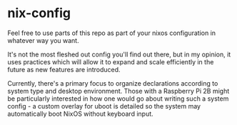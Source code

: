 # nix-config

Feel free to use parts of this repo as part of your nixos configuration in whatever way you want. 

It's not the most fleshed out config you'll find out there, but in my opinion, it uses practices which will allow it to expand and scale efficiently in the future as new features are introduced.

Currently, there's a primary focus to organize declarations according to system type and desktop environment. Those with a Raspberry Pi 2B might be particularly interested in how one would go about writing such a system config - a custom overlay for uboot is detailed so the system may automatically boot NixOS without keyboard input.
